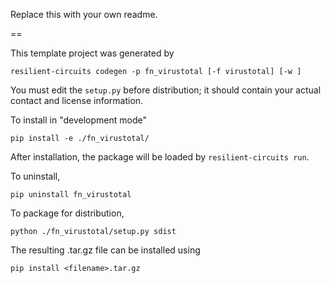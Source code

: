 Replace this with your own readme.

==

This template project was generated by

    resilient-circuits codegen -p fn_virustotal [-f virustotal] [-w ]


You must edit the `setup.py` before distribution;
it should contain your actual contact and license information.

To install in "development mode"

    pip install -e ./fn_virustotal/

After installation, the package will be loaded by `resilient-circuits run`.


To uninstall,

    pip uninstall fn_virustotal


To package for distribution,

    python ./fn_virustotal/setup.py sdist

The resulting .tar.gz file can be installed using

    pip install <filename>.tar.gz

